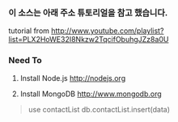 ### 이 소스는 아래 주소 튜토리얼을 참고 했습니다.
tutorial from http://www.youtube.com/playlist?list=PLX2HoWE32I8Nkzw2TqcifObuhgJZz8a0U

### Need To
1. Install Node.js
http://nodejs.org

2. Install MongoDB
http://www.mongodb.org

>use contactList
>db.contactList.insert(data)

